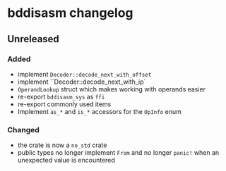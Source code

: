# bddisasm changelog

## Unreleased

### Added

- implement `Decoder::decode_next_with_offset`
- implement ``Decoder::decode_next_with_ip`
- `OperandLookup` struct which makes working with operands easier
- re-export `bddisasm_sys` as `ffi`
- re-export commonly used items
- Implement `as_*` and `is_*` accessors for the `OpInfo` enum

### Changed

- the crate is now a `no_std` crate
- public types no longer implement `From` and no longer `panic!` when an unexpected value is encountered
